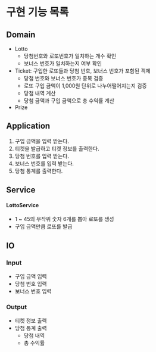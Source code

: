 
# 구현 기능 목록

## Domain
- Lotto
  - 당첨번호와 로또번호가 일치하는 개수 확인
  - 보너스 번호가 일치하는지 여부 확인
- Ticket: 구입한 로또들과 당첨 번호, 보너스 번호가 포함된 객체
  - 당첨 번호와 보너스 번호가 중복 검증
  - 로또 구입 금액이 1,000원 단위로 나누어떨어지는지 검증
  - 당첨 내역 계산
  - 당첨 금액과 구입 금액으로 총 수익률 계산
- Prize

## Application
1. 구입 금액을 입력 받는다.
2. 티켓을 발급하고 티켓 정보를 출력한다.
3. 당첨 번호를 입력 받는다.
4. 보너스 번호를 입력 받는다.
6. 당첨 통계를 출력한다.

## Service
#### LottoService
- 1 ~ 45의 무작위 숫자 6개를 뽑아 로또를 생성
- 구입 금액만큼 로또를 발급

## IO
### Input
- 구입 금액 입력
- 당첨 번호 입력
- 보너스 번호 입력

### Output
- 티켓 정보 출력
- 당첨 통계 출력
  - 당첨 내역
  - 총 수익률
